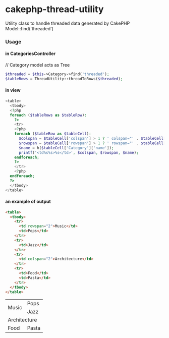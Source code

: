 cakephp-thread-utility
======================

Utility class to handle threaded data generated by CakePHP Model::find('threaded')

### Usage

#### in CategoriesController

// Category model acts as Tree

```php
$threaded = $this->Category->find('threaded');
$tableRows = ThreadUtility::threadToRows($threaded);
```

#### in view

```php
<table>
  <tbody>
  <?php
  foreach ($tableRows as $tableRow):
    ?>
    <tr>
    <?php
    foreach ($tableRow as $tableCell):
      $colspan = $tableCell['colspan'] > 1 ? ' colspan="' . $tableCell['colspan'] . '"' : '';
      $rowspan = $tableCell['rowspan'] > 1 ? ' rowspan="' . $tableCell['rowspan'] . '"' : '';
      $name = h($tableCell['Category']['name']);
      printf('<td%s%s>%s</td>', $colspan, $rowspan, $name);
    endforeach;
    ?>
    </tr>
    <?php
  endforeach;
  ?>
  </tbody>
</table>
```

#### an example of output

```html
<table>
  <tbody>
    <tr>
      <td rowspan="2">Music</td>
      <td>Pops</td>
    </tr>
    <tr>
      <td>Jazz</td>
    </tr>
    <tr>
      <td colspan="2">Architecture</td>
    </tr>
    <tr>
      <td>Food</td>
      <td>Pasta</td>
    </tr>
  </tbody>
</table>
```

<table>
  <tbody>
    <tr>
      <td rowspan="2">Music</td>
      <td>Pops</td>
    </tr>
    <tr>
      <td>Jazz</td>
    </tr>
    <tr>
      <td colspan="2">Architecture</td>
    </tr>
    <tr>
      <td>Food</td>
      <td>Pasta</td>
    </tr>
  </tbody>
</table>
